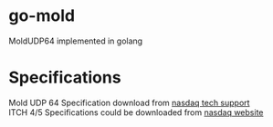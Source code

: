 # go-mold
MoldUDP64 implemented in golang

# Specifications
Mold UDP 64 Specification download from [nasdaq tech support](http://www.nasdaqtrader.com/content/technicalsupport/specifications/dataproducts/moldudp64.pdf)  
ITCH 4/5 Specifications could be downloaded from [nasdaq website](http://www.nasdaqtrader.com/Trader.aspx?id=DPSpecs)
